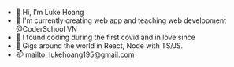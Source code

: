 - 👋 Hi, I’m Luke Hoang
- 🌱 I'm currently creating web app and teaching web development @CoderSchool VN
- 💞️ I found coding during the first covid and in love since
- 👀 Gigs around the world in React, Node with TS/JS. 
- 📫 mailto: lukehoang195@gmail.com

<!---
lukehoang1905/lukehoang1905 is a ✨ special ✨ repository because its `README.md` (this file) appears on your GitHub profile.
You can click the Preview link to take a look at your changes.
--->

